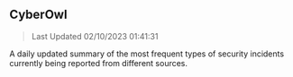 ## CyberOwl 
> Last Updated 02/10/2023 01:41:31 


A daily updated summary of the most frequent types of security incidents currently being reported from different sources.

